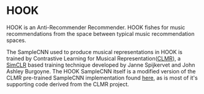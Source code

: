 # HOOK
HOOK is an Anti-Recommender Recommender. HOOK fishes for music recommendations from the space between typical music recommendation spaces.

The SampleCNN used to produce musical representations in HOOK is trained by Contrastive Learning for Musical Representation([CLMR](https://arxiv.org/pdf/2103.09410.pdf)), a [SimCLR](https://arxiv.org/pdf/2002.05709.pdf) based training technique developed by Janne Spijkervet and John Ashley Burgoyne. The HOOK SampleCNN itself is a modified version of the CLMR pre-trained SampleCNN implementation found [here](https://github.com/Spijkervet/CLMR), as is most of it's supporting code derived from the CLMR project.
